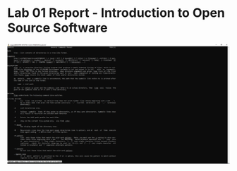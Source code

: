 # Lab 01 Report - Introduction to Open Source Software

![Image of man tree](https://github.com/seanpoh1/oss-repo-template/blob/master/labs/lab-01/mantree.png)
